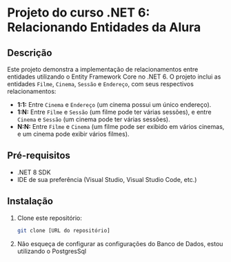 ﻿# Projeto do curso .NET 6: Relacionando Entidades da Alura

## Descrição

Este projeto demonstra a implementação de relacionamentos entre entidades utilizando o Entity Framework Core no .NET 6.  O projeto inclui as entidades `Filme`, `Cinema`, `Sessão` e `Endereço`, com seus respectivos relacionamentos:

* **1:1:** Entre `Cinema` e `Endereço` (um cinema possui um único endereço).
* **1:N:** Entre `Filme` e `Sessão` (um filme pode ter várias sessões), e entre `Cinema` e `Sessão` (um cinema pode ter várias sessões).
* **N:N:** Entre `Filme` e `Cinema` (um filme pode ser exibido em vários cinemas, e um cinema pode exibir vários filmes).

## Pré-requisitos

* .NET 8 SDK
* IDE de sua preferência (Visual Studio, Visual Studio Code, etc.)

## Instalação

1. Clone este repositório:
   ```bash
   git clone [URL do repositório]
2. Não esqueça de configurar as configurações do Banco de Dados, estou utilizando o PostgresSql